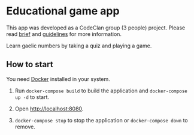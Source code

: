 # Educational game app

This app was developed as a CodeClan group (3 people) project. Please read [brief](./BRIEF.md) and [guidelines](./GUIDELINES.md) for more information.

Learn gaelic numbers by taking a quiz and playing a game.

## How to start

You need [Docker](https://www.docker.com/get-started) installed in your system.

1. Run `docker-compose build` to build the application and `docker-compose up -d` to start.

2. Open [http://localhost:8080](http://localhost:8080).

3. `docker-compose stop` to stop the application or `docker-compose down` to remove.